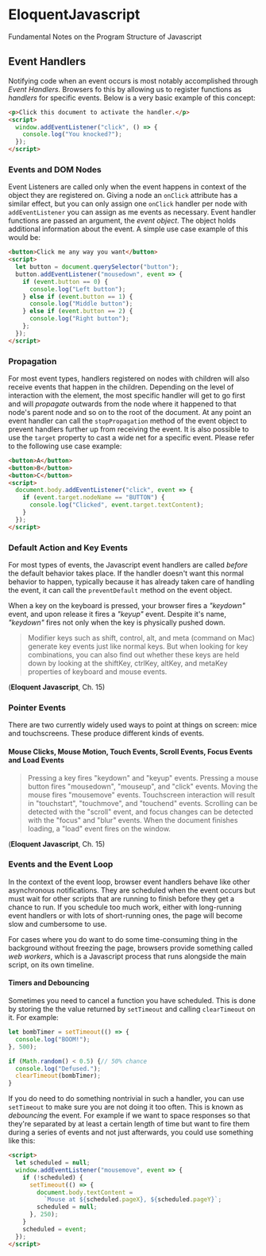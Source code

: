 # EloquentJavascript
Fundamental Notes on the Program Structure of Javascript

## Event Handlers
Notifying code when an event occurs is most notably accomplished through *Event Handlers*. Browsers fo this by allowing us to register functions as *handlers* for specific events. Below is a very basic example of this concept: 
```html
<p>Click this document to activate the handler.</p>
<script>
  window.addEventListener("click", () => {
    console.log("You knocked?");
  });
</script>
```

### Events and DOM Nodes 
Event Listeners are called only when the event happens in context of the object they are registered on. Giving a node an `onClick` attribute has a similar effect, but you can only assign one `onClick` handler per node with `addEventListener` you can assign as me events as necessary. Event handler functions are passed an argument, the *event object*. The object holds additional information about the event. A simple use case example of this would be: 
```html
<button>Click me any way you want</button>
<script>
  let button = document.querySelector("button");
  button.addEventListener("mousedown", event => {
    if (event.button == 0) {
      console.log("Left button");
    } else if (event.button == 1) {
      console.log("Middle button");
    } else if (event.button == 2) {
      console.log("Right button");
    };
  });
</script>
```
### Propagation
For most event types, handlers registered on nodes with children will also receive events that happen in the children. Depending on the level of interaction with the element, the most specific handler will get to go first and will *propagate* outwards from the node where it happened to that node's parent node and so on to the root of the document. At any point an event handler can call the `stopPropagation` method of the event object to prevent handlers further up from receiving the event. It is also possible to use the `target` property to cast a wide net for a specific event. Please refer to the following use case example: 
```html
<button>A</button>
<button>B</button>
<button>C</button>
<script>
  document.body.addEventListener("click", event => {
    if (event.target.nodeName == "BUTTON") {
      console.log("Clicked", event.target.textContent);
    }
  });
</script>
```

### Default Action and Key Events
For most types of events, the Javascript event handlers are called *before* the default behavior takes place. If the handler doesn't want this normal behavior to happen, typically because it has already taken care of handling the event, it can call the `preventDefault` method on the event object. 

When a key on the keyboard is pressed, your browser fires a *"keydown"* event, and upon release it fires a *"keyup"* event. Despite it's name, *"keydown"* fires not only when the key is physically pushed down. 

> Modifier keys such as shift, control, alt, and meta (command on Mac) generate key events just like normal keys. But when looking for key combinations, you can also find out whether these keys are held down by looking at the shiftKey, ctrlKey, altKey, and metaKey properties of keyboard and mouse events.

(__Eloquent Javascript__, Ch. 15)

### Pointer Events 
There are two currently widely used ways to point at things on screen: mice and touchscreens. These produce different kinds of events. 

#### Mouse Clicks, Mouse Motion, Touch Events, Scroll Events, Focus Events and Load Events 
> Pressing a key fires "keydown" and "keyup" events. Pressing a mouse button fires "mousedown", "mouseup", and "click" events. Moving the mouse fires "mousemove" events. Touchscreen interaction will result in "touchstart", "touchmove", and "touchend" events. Scrolling can be detected with the "scroll" event, and focus changes can be detected with the "focus" and "blur" events. When the document finishes loading, a "load" event fires on the window.

(__Eloquent Javascript__, Ch. 15)

### Events and the Event Loop 
In the context of the event loop, browser event handlers behave like other asynchronous notifications. They are scheduled when the event occurs but must wait for other scripts that are running to finish before they get a chance to run. If you schedule too much work, either with long-running event handlers or with lots of short-running ones, the page will become slow and cumbersome to use. 

For cases where you do want to do some time-consuming thing in the background without freezing the page, browsers provide something called *web workers*, which is a Javascript process that runs alongside the main script, on its own timeline. 

#### Timers and Debouncing 
Sometimes you need to cancel a function you have scheduled. This is done by storing the the value returned by `setTimeout` and calling `clearTimeout` on it. For example: 
```javascript 
let bombTimer = setTimeout(() => {
  console.log("BOOM!");
}, 500);

if (Math.random() < 0.5) {// 50% chance
  console.log("Defused.");
  clearTimeout(bombTimer);
}
```

If you do need to do something nontrivial in such a handler, you can use `setTimeout` to make sure you are not doing it too often. This is known as *debouncing* the event. For example if we want to space responses so that they're separated by at least a certain length of time but want to fire them during a series of events and not just afterwards, you could use something like this: 
```html
<script>
  let scheduled = null;
  window.addEventListener("mousemove", event => {
    if (!scheduled) {
      setTimeout(() => {
        document.body.textContent =
          `Mouse at ${scheduled.pageX}, ${scheduled.pageY}`;
        scheduled = null;
      }, 250);
    }
    scheduled = event;
  });
</script>
```


